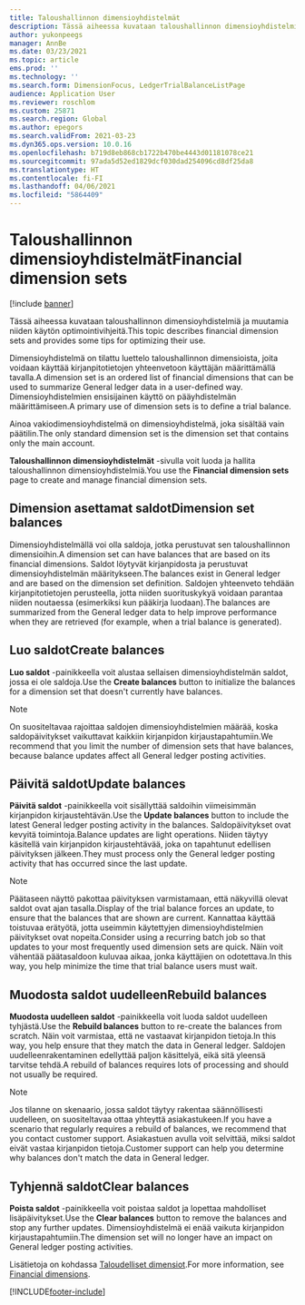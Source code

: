 ```yaml
---
title: Taloushallinnon dimensioyhdistelmät
description: Tässä aiheessa kuvataan taloushallinnon dimensioyhdistelmiä ja muutamia niiden käytön optimointivihjeitä.
author: yukonpeegs
manager: AnnBe
ms.date: 03/23/2021
ms.topic: article
ems.prod: ''
ms.technology: ''
ms.search.form: DimensionFocus, LedgerTrialBalanceListPage
audience: Application User
ms.reviewer: roschlom
ms.custom: 25871
ms.search.region: Global
ms.author: epegors
ms.search.validFrom: 2021-03-23
ms.dyn365.ops.version: 10.0.16
ms.openlocfilehash: b719d8eb868cb1722b470be4443d01181078ce21
ms.sourcegitcommit: 97ada5d52ed1829dcf030dad254096cd8df25da8
ms.translationtype: HT
ms.contentlocale: fi-FI
ms.lasthandoff: 04/06/2021
ms.locfileid: "5864409"
---
```

# <a name="financial-dimension-sets"></a><span data-ttu-id="06ca6-103">Taloushallinnon dimensioyhdistelmät</span><span class="sxs-lookup"><span data-stu-id="06ca6-103">Financial dimension sets</span></span>

[!include [banner](../includes/banner.md)]

<span data-ttu-id="06ca6-104">Tässä aiheessa kuvataan taloushallinnon dimensioyhdistelmiä ja muutamia niiden käytön optimointivihjeitä.</span><span class="sxs-lookup"><span data-stu-id="06ca6-104">This topic describes financial dimension sets and provides some tips for optimizing their use.</span></span>

<span data-ttu-id="06ca6-105">Dimensioyhdistelmä on tilattu luettelo taloushallinnon dimensioista, joita voidaan käyttää kirjanpitotietojen yhteenvetoon käyttäjän määrittämällä tavalla.</span><span class="sxs-lookup"><span data-stu-id="06ca6-105">A dimension set is an ordered list of financial dimensions that can be used to summarize General ledger data in a user-defined way.</span></span> <span data-ttu-id="06ca6-106">Dimensioyhdistelmien ensisijainen käyttö on pääyhdistelmän määrittämiseen.</span><span class="sxs-lookup"><span data-stu-id="06ca6-106">A primary use of dimension sets is to define a trial balance.</span></span>

<span data-ttu-id="06ca6-107">Ainoa vakiodimensioyhdistelmä on dimensioyhdistelmä, joka sisältää vain päätilin.</span><span class="sxs-lookup"><span data-stu-id="06ca6-107">The only standard dimension set is the dimension set that contains only the main account.</span></span>

<span data-ttu-id="06ca6-108">**Taloushallinnon dimensioyhdistelmät** -sivulla voit luoda ja hallita taloushallinnon dimensioyhdistelmiä.</span><span class="sxs-lookup"><span data-stu-id="06ca6-108">You use the **Financial dimension sets** page to create and manage financial dimension sets.</span></span>

## <a name="dimension-set-balances"></a><span data-ttu-id="06ca6-109">Dimension asettamat saldot</span><span class="sxs-lookup"><span data-stu-id="06ca6-109">Dimension set balances</span></span>

<span data-ttu-id="06ca6-110">Dimensioyhdistelmällä voi olla saldoja, jotka perustuvat sen taloushallinnon dimensioihin.</span><span class="sxs-lookup"><span data-stu-id="06ca6-110">A dimension set can have balances that are based on its financial dimensions.</span></span> <span data-ttu-id="06ca6-111">Saldot löytyvät kirjanpidosta ja perustuvat dimensioyhdistelmän määritykseen.</span><span class="sxs-lookup"><span data-stu-id="06ca6-111">The balances exist in General ledger and are based on the dimension set definition.</span></span> <span data-ttu-id="06ca6-112">Saldojen yhteenveto tehdään kirjanpitotietojen perusteella, jotta niiden suorituskykyä voidaan parantaa niiden noutaessa (esimerkiksi kun pääkirja luodaan).</span><span class="sxs-lookup"><span data-stu-id="06ca6-112">The balances are summarized from the General ledger data to help improve performance when they are retrieved (for example, when a trial balance is generated).</span></span>

## <a name="create-balances"></a><span data-ttu-id="06ca6-113">Luo saldot</span><span class="sxs-lookup"><span data-stu-id="06ca6-113">Create balances</span></span>

<span data-ttu-id="06ca6-114">**Luo saldot** -painikkeella voit alustaa sellaisen dimensioyhdistelmän saldot, jossa ei ole saldoja.</span><span class="sxs-lookup"><span data-stu-id="06ca6-114">Use the **Create balances** button to initialize the balances for a dimension set that doesn't currently have balances.</span></span>

> [!NOTE]
> <span data-ttu-id="06ca6-115">On suositeltavaa rajoittaa saldojen dimensioyhdistelmien määrää, koska saldopäivitykset vaikuttavat kaikkiin kirjanpidon kirjaustapahtumiin.</span><span class="sxs-lookup"><span data-stu-id="06ca6-115">We recommend that you limit the number of dimension sets that have balances, because balance updates affect all General ledger posting activities.</span></span>

## <a name="update-balances"></a><span data-ttu-id="06ca6-116">Päivitä saldot</span><span class="sxs-lookup"><span data-stu-id="06ca6-116">Update balances</span></span>

<span data-ttu-id="06ca6-117">**Päivitä saldot** -painikkeella voit sisällyttää saldoihin viimeisimmän kirjanpidon kirjaustehtävän.</span><span class="sxs-lookup"><span data-stu-id="06ca6-117">Use the **Update balances** button to include the latest General ledger posting activity in the balances.</span></span> <span data-ttu-id="06ca6-118">Saldopäivitykset ovat kevyitä toimintoja.</span><span class="sxs-lookup"><span data-stu-id="06ca6-118">Balance updates are light operations.</span></span> <span data-ttu-id="06ca6-119">Niiden täytyy käsitellä vain kirjanpidon kirjaustehtävää, joka on tapahtunut edellisen päivityksen jälkeen.</span><span class="sxs-lookup"><span data-stu-id="06ca6-119">They must process only the General ledger posting activity that has occurred since the last update.</span></span>

> [!NOTE]
> <span data-ttu-id="06ca6-120">Päätaseen näyttö pakottaa päivityksen varmistamaan, että näkyvillä olevat saldot ovat ajan tasalla.</span><span class="sxs-lookup"><span data-stu-id="06ca6-120">Display of the trial balance forces an update, to ensure that the balances that are shown are current.</span></span> <span data-ttu-id="06ca6-121">Kannattaa käyttää toistuvaa erätyötä, jotta useimmin käytettyjen dimensioyhdistelmien päivitykset ovat nopeita.</span><span class="sxs-lookup"><span data-stu-id="06ca6-121">Consider using a recurring batch job so that updates to your most frequently used dimension sets are quick.</span></span> <span data-ttu-id="06ca6-122">Näin voit vähentää päätasaldoon kuluvaa aikaa, jonka käyttäjien on odotettava.</span><span class="sxs-lookup"><span data-stu-id="06ca6-122">In this way, you help minimize the time that trial balance users must wait.</span></span>

## <a name="rebuild-balances"></a><span data-ttu-id="06ca6-123">Muodosta saldot uudelleen</span><span class="sxs-lookup"><span data-stu-id="06ca6-123">Rebuild balances</span></span>

<span data-ttu-id="06ca6-124">**Muodosta uudelleen saldot** -painikkeella voit luoda saldot uudelleen tyhjästä.</span><span class="sxs-lookup"><span data-stu-id="06ca6-124">Use the **Rebuild balances** button to re-create the balances from scratch.</span></span> <span data-ttu-id="06ca6-125">Näin voit varmistaa, että ne vastaavat kirjanpidon tietoja.</span><span class="sxs-lookup"><span data-stu-id="06ca6-125">In this way, you help ensure that they match the data in General ledger.</span></span> <span data-ttu-id="06ca6-126">Saldojen uudelleenrakentaminen edellyttää paljon käsittelyä, eikä sitä yleensä tarvitse tehdä.</span><span class="sxs-lookup"><span data-stu-id="06ca6-126">A rebuild of balances requires lots of processing and should not usually be required.</span></span>

> [!NOTE]
> <span data-ttu-id="06ca6-127">Jos tilanne on skenaario, jossa saldot täytyy rakentaa säännöllisesti uudelleen, on suositeltavaa ottaa yhteyttä asiakastukeen.</span><span class="sxs-lookup"><span data-stu-id="06ca6-127">If you have a scenario that regularly requires a rebuild of balances, we recommend that you contact customer support.</span></span> <span data-ttu-id="06ca6-128">Asiakastuen avulla voit selvittää, miksi saldot eivät vastaa kirjanpidon tietoja.</span><span class="sxs-lookup"><span data-stu-id="06ca6-128">Customer support can help you determine why balances don't match the data in General ledger.</span></span>

## <a name="clear-balances"></a><span data-ttu-id="06ca6-129">Tyhjennä saldot</span><span class="sxs-lookup"><span data-stu-id="06ca6-129">Clear balances</span></span>

<span data-ttu-id="06ca6-130">**Poista saldot** -painikkeella voit poistaa saldot ja lopettaa mahdolliset lisäpäivitykset.</span><span class="sxs-lookup"><span data-stu-id="06ca6-130">Use the **Clear balances** button to remove the balances and stop any further updates.</span></span> <span data-ttu-id="06ca6-131">Dimensioyhdistelmä ei enää vaikuta kirjanpidon kirjaustapahtumiin.</span><span class="sxs-lookup"><span data-stu-id="06ca6-131">The dimension set will no longer have an impact on General ledger posting activities.</span></span>

<span data-ttu-id="06ca6-132">Lisätietoja on kohdassa [Taloudelliset dimensiot](financial-dimensions.md).</span><span class="sxs-lookup"><span data-stu-id="06ca6-132">For more information, see [Financial dimensions](financial-dimensions.md).</span></span>

[!INCLUDE[footer-include](../../includes/footer-banner.md)]
